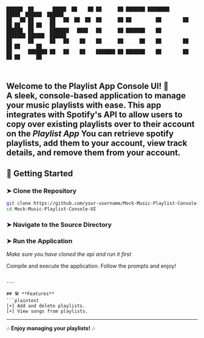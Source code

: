 ```
```
```
██████  ██       █████  ██    ██ ██      ██ ███████ ████████      █████  ██████  ██████  
██   ██ ██      ██   ██  ██  ██  ██      ██ ██         ██        ██   ██ ██   ██ ██   ██ 
██████  ██      ███████   ████   ██      ██ ███████    ██        ███████ ██████  ██████  
██      ██      ██   ██    ██    ██      ██      ██    ██        ██   ██ ██      ██      
██      ███████ ██   ██    ██    ███████ ██ ███████    ██        ██   ██ ██      ██      
                                                                                         
                                                                                         
```

Welcome to the **Playlist App Console UI**! 🎵  
A sleek, console-based application to manage your music playlists with ease.
This app integrates with Spotify's API to allow users to copy over existing playlists over to their account on the *Playlist App*
You can retrieve spotify playlists, add them to your account, view track details, and remove them from your account. 
---

## 🚀 **Getting Started**

### ➤ **Clone the Repository**
```bash
git clone https://github.com/your-username/Mock-Music-Playlist-Console-UI.git
cd Mock-Music-Playlist-Console-UI
```

### ➤ **Navigate to the Source Directory**

### ➤ **Run the Application**
*Make sure you have cloned the api and run it first*

Compile and execute the application.
Follow the prompts and enjoy!
```

---

## 🛠 **Features**
```plaintext
[+] Add and delete playlists.
[+] View songs from playlists.
```

---

🎶 **Enjoy managing your playlists!** 🎶
```